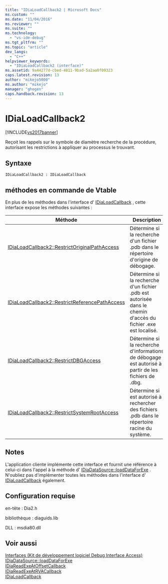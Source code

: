 ```yaml
---
title: "IDiaLoadCallback2 | Microsoft Docs"
ms.custom: ""
ms.date: "11/04/2016"
ms.reviewer: ""
ms.suite: ""
ms.technology: 
  - "vs-ide-debug"
ms.tgt_pltfrm: ""
ms.topic: "article"
dev_langs: 
  - "C++"
helpviewer_keywords: 
  - "IDiaLoadCallback2 (interface)"
ms.assetid: 9a44277d-cbed-4811-9bad-5a2aa0f09323
caps.latest.revision: 13
author: "mikejo5000"
ms.author: "mikejo"
manager: "ghogen"
caps.handback.revision: 13
---
```

# IDiaLoadCallback2
[!INCLUDE[vs2017banner](../../code-quality/includes/vs2017banner.md)]

Reçoit les rappels sur le symbole de diamètre recherche de la procédure, autorisant les restrictions à appliquer au processus le trouvant.  
  
## Syntaxe  
  
```  
IDiaLoadCallback2 : IDiaLoadCallback  
```  
  
## méthodes en commande de Vtable  
 En plus de les méthodes dans l'interface d' [IDiaLoadCallback](../../debugger/debug-interface-access/idialoadcallback.md) , cette interface expose les méthodes suivantes :  
  
|Méthode|Description|  
|-------------|-----------------|  
|[IDiaLoadCallback2::RestrictOriginalPathAccess](../../debugger/debug-interface-access/idialoadcallback2-restrictoriginalpathaccess.md)|Détermine si la recherche d'un fichier .pdb dans le répertoire d'origine de débogage.|  
|[IDiaLoadCallback2::RestrictReferencePathAccess](../Topic/IDiaLoadCallback2::RestrictReferencePathAccess.md)|Détermine si la recherche d'un fichier .pdb est autorisée dans le chemin d'accès du fichier .exe est localisé.|  
|[IDiaLoadCallback2::RestrictDBGAccess](../../debugger/debug-interface-access/idialoadcallback2-restrictdbgaccess.md)|Détermine si la recherche d'informations de débogage est autorisé à partir de les fichiers de .dbg.|  
|[IDiaLoadCallback2::RestrictSystemRootAccess](../../debugger/debug-interface-access/idialoadcallback2-restrictsystemrootaccess.md)|Détermine si est autorisé à rechercher des fichiers .pdb dans le répertoire racine du système.|  
  
## Notes  
 L'application cliente implémente cette interface et fournit une référence à celui\-ci dans l'appel à la méthode d' [IDiaDataSource::loadDataForExe](../../debugger/debug-interface-access/idiadatasource-loaddataforexe.md) .  N'oubliez pas d'implémenter toutes les méthodes dans l'interface d' [IDiaLoadCallback](../../debugger/debug-interface-access/idialoadcallback.md) également.  
  
## Configuration requise  
 en\-tête : Dia2.h  
  
 bibliothèque : diaguids.lib  
  
 DLL : msdia80.dll  
  
## Voir aussi  
 [Interfaces \(Kit de développement logiciel Debug Interface Access\)](../../debugger/debug-interface-access/interfaces-debug-interface-access-sdk.md)   
 [IDiaDataSource::loadDataForExe](../../debugger/debug-interface-access/idiadatasource-loaddataforexe.md)   
 [IDiaReadExeAtOffsetCallback](../../debugger/debug-interface-access/idiareadexeatoffsetcallback.md)   
 [IDiaReadExeAtRVACallback](../../debugger/debug-interface-access/idiareadexeatrvacallback.md)   
 [IDiaLoadCallback](../../debugger/debug-interface-access/idialoadcallback.md)
